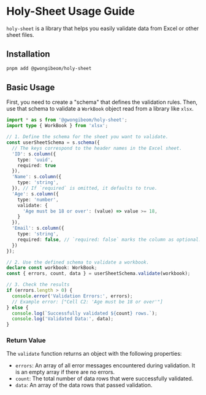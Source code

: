 # Holy-Sheet Usage Guide

`holy-sheet` is a library that helps you easily validate data from Excel or other sheet files.

## Installation

```bash
pnpm add @gwongibeom/holy-sheet
```

## Basic Usage

First, you need to create a "schema" that defines the validation rules. Then, use that schema to validate a `WorkBook` object read from a library like `xlsx`.

```typescript
import * as s from '@gwongibeom/holy-sheet';
import type { WorkBook } from 'xlsx';

// 1. Define the schema for the sheet you want to validate.
const userSheetSchema = s.schema({
  // The keys correspond to the header names in the Excel sheet.
  'ID': s.column({ 
    type: 'uuid', 
    required: true 
  }),
  'Name': s.column({
    type: 'string',
  }), // If `required` is omitted, it defaults to true.
  'Age': s.column({
    type: 'number',
    validate: {
      'Age must be 18 or over': (value) => value >= 18,
    }
  }),
  'Email': s.column({
    type: 'string',
    required: false, // `required: false` marks the column as optional.
  })
});

// 2. Use the defined schema to validate a workbook.
declare const workbook: WorkBook;
const { errors, count, data } = userSheetSchema.validate(workbook);

// 3. Check the results
if (errors.length > 0) {
  console.error('Validation Errors:', errors);
  // Example error: ["Cell C2: 'Age must be 18 or over'"]
} else {
  console.log(`Successfully validated ${count} rows.`);
  console.log('Validated Data:', data);
}
```

### Return Value

The `validate` function returns an object with the following properties:

- `errors`: An array of all error messages encountered during validation. It is an empty array if there are no errors.
- `count`: The total number of data rows that were successfully validated.
- `data`: An array of the data rows that passed validation.

